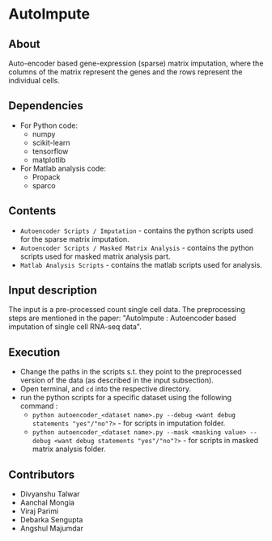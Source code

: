 # AutoImpute
## About
Auto-encoder based gene-expression (sparse) matrix imputation, where the columns of the matrix represent the genes and the rows represent the individual cells.

## Dependencies
* For Python code:
    * numpy
    * scikit-learn
    * tensorflow
    * matplotlib
* For Matlab analysis code:
    *  Propack
    *  sparco

## Contents
* `Autoencoder Scripts / Imputation` - contains the python scripts used for the sparse matrix imputation.
* `Autoencoder Scripts / Masked Matrix Analysis` - contains the python scripts used for masked matrix analysis part.
* `Matlab Analysis Scripts` - contains the matlab scripts used for analysis.
## Input description
The input is a pre-processed count single cell data. The preprocessing steps are mentioned in the paper: "AutoImpute : Autoencoder based imputation of single cell RNA-seq data".

## Execution
* Change the paths in the scripts s.t. they point to the preprocessed version of the data (as described in the input subsection).
* Open terminal, and `cd` into the respective directory.
* run the python scripts for a specific dataset using the following command :
    * `python autoencoder_<dataset name>.py --debug <want debug statements "yes"/"no"?>` - for scripts in imputation folder.
    * `python autoencoder_<dataset name>.py --mask <masking value> --debug <want debug statements "yes"/"no"?>` - for scripts in masked matrix analysis folder.

## Contributors
* Divyanshu Talwar
* Aanchal Mongia
* Viraj Parimi
* Debarka Sengupta
* Angshul Majumdar
